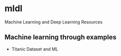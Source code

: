 # mldl
Machine Learning and Deep Learning Resources

## Machine learning through examples ##
 - Titanic Dataset and ML
